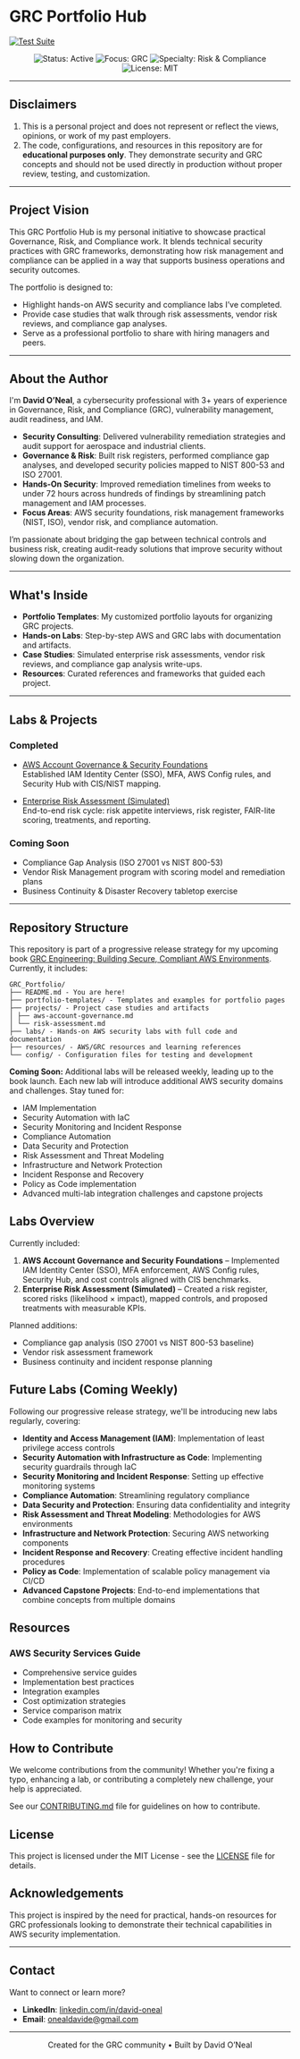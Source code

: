 # GRC Portfolio Hub

[![Test Suite](https://github.com/ajy0127/grc_portfolio/actions/workflows/test.yml/badge.svg)](https://github.com/ajy0127/grc_portfolio/actions/workflows/test.yml)

<p align="center">
  <img src="https://img.shields.io/badge/Status-Active-brightgreen" alt="Status: Active">
  <img src="https://img.shields.io/badge/Focus-GRC-blue" alt="Focus: GRC">
  <img src="https://img.shields.io/badge/Specialty-Risk%20%26%20Compliance-orange" alt="Specialty: Risk & Compliance">
  <img src="https://img.shields.io/badge/License-MIT-green" alt="License: MIT">
</p>

---

## Disclaimers

1. This is a personal project and does not represent or reflect the views, opinions, or work of my past employers.  
2. The code, configurations, and resources in this repository are for **educational purposes only**. They demonstrate security and GRC concepts and should not be used directly in production without proper review, testing, and customization.

---

## Project Vision

This GRC Portfolio Hub is my personal initiative to showcase practical Governance, Risk, and Compliance work. It blends technical security practices with GRC frameworks, demonstrating how risk management and compliance can be applied in a way that supports business operations and security outcomes.

The portfolio is designed to:
- Highlight hands-on AWS security and compliance labs I’ve completed.  
- Provide case studies that walk through risk assessments, vendor risk reviews, and compliance gap analyses.  
- Serve as a professional portfolio to share with hiring managers and peers.  

---

## About the Author

I'm **David O’Neal**, a cybersecurity professional with 3+ years of experience in Governance, Risk, and Compliance (GRC), vulnerability management, audit readiness, and IAM.

- **Security Consulting**: Delivered vulnerability remediation strategies and audit support for aerospace and industrial clients.  
- **Governance & Risk**: Built risk registers, performed compliance gap analyses, and developed security policies mapped to NIST 800-53 and ISO 27001.  
- **Hands-On Security**: Improved remediation timelines from weeks to under 72 hours across hundreds of findings by streamlining patch management and IAM processes.  
- **Focus Areas**: AWS security foundations, risk management frameworks (NIST, ISO), vendor risk, and compliance automation.  

I’m passionate about bridging the gap between technical controls and business risk, creating audit-ready solutions that improve security without slowing down the organization.

---

## What's Inside

- **Portfolio Templates**: My customized portfolio layouts for organizing GRC projects.  
- **Hands-on Labs**: Step-by-step AWS and GRC labs with documentation and artifacts.  
- **Case Studies**: Simulated enterprise risk assessments, vendor risk reviews, and compliance gap analysis write-ups.  
- **Resources**: Curated references and frameworks that guided each project.  

---

## Labs & Projects

### Completed
- [AWS Account Governance & Security Foundations](projects/aws-account-governance.md)  
  Established IAM Identity Center (SSO), MFA, AWS Config rules, and Security Hub with CIS/NIST mapping.  

- [Enterprise Risk Assessment (Simulated)](projects/risk-assessment.md)  
  End-to-end risk cycle: risk appetite interviews, risk register, FAIR-lite scoring, treatments, and reporting.  

### Coming Soon
- Compliance Gap Analysis (ISO 27001 vs NIST 800-53)  
- Vendor Risk Management program with scoring model and remediation plans  
- Business Continuity & Disaster Recovery tabletop exercise

---

## Repository Structure

This repository is part of a progressive release strategy for my upcoming book [GRC Engineering: Building Secure, Compliant AWS Environments](https://grcengineeringbook.com/). Currently, it includes:

```
GRC_Portfolio/
├── README.md - You are here!
├── portfolio-templates/ - Templates and examples for portfolio pages
├── projects/ - Project case studies and artifacts
│ ├── aws-account-governance.md
│ └── risk-assessment.md
├── labs/ - Hands-on AWS security labs with full code and documentation
├── resources/ - AWS/GRC resources and learning references
└── config/ - Configuration files for testing and development
```

**Coming Soon:** Additional labs will be released weekly, leading up to the book launch. Each new lab will introduce additional AWS security domains and challenges. Stay tuned for:

- IAM Implementation
- Security Automation with IaC
- Security Monitoring and Incident Response
- Compliance Automation
- Data Security and Protection
- Risk Assessment and Threat Modeling
- Infrastructure and Network Protection
- Incident Response and Recovery
- Policy as Code implementation
- Advanced multi-lab integration challenges and capstone projects

## Labs Overview

Currently included:

1. **AWS Account Governance and Security Foundations** – Implemented IAM Identity Center (SSO), MFA enforcement, AWS Config rules, Security Hub, and cost controls aligned with CIS benchmarks.
2. **Enterprise Risk Assessment (Simulated)** – Created a risk register, scored risks (likelihood × impact), mapped controls, and proposed treatments with measurable KPIs.

Planned additions:
- Compliance gap analysis (ISO 27001 vs NIST 800-53 baseline)
- Vendor risk assessment framework
- Business continuity and incident response planning

## Future Labs (Coming Weekly)

Following our progressive release strategy, we'll be introducing new labs regularly, covering:

- **Identity and Access Management (IAM)**: Implementation of least privilege access controls
- **Security Automation with Infrastructure as Code**: Implementing security guardrails through IaC
- **Security Monitoring and Incident Response**: Setting up effective monitoring systems
- **Compliance Automation**: Streamlining regulatory compliance
- **Data Security and Protection**: Ensuring data confidentiality and integrity
- **Risk Assessment and Threat Modeling**: Methodologies for AWS environments
- **Infrastructure and Network Protection**: Securing AWS networking components
- **Incident Response and Recovery**: Creating effective incident handling procedures
- **Policy as Code**: Implementation of scalable policy management via CI/CD
- **Advanced Capstone Projects**: End-to-end implementations that combine concepts from multiple domains

## Resources

### AWS Security Services Guide
- Comprehensive service guides
- Implementation best practices
- Integration examples
- Cost optimization strategies
- Service comparison matrix
- Code examples for monitoring and security


## How to Contribute

We welcome contributions from the community! Whether you're fixing a typo, enhancing a lab, or contributing a completely new challenge, your help is appreciated.

See our [CONTRIBUTING.md](CONTRIBUTING.md) file for guidelines on how to contribute.

## License

This project is licensed under the MIT License - see the [LICENSE](LICENSE) file for details.

## Acknowledgements

This project is inspired by the need for practical, hands-on resources for GRC professionals looking to demonstrate their technical capabilities in AWS security implementation.


---

## Contact

Want to connect or learn more?  

- **LinkedIn**: [linkedin.com/in/david-oneal](https://www.linkedin.com/in/david-oneal)  
- **Email**: onealdavide@gmail.com  

---

<p align="center">Created for the GRC community • Built by David O’Neal</p>

